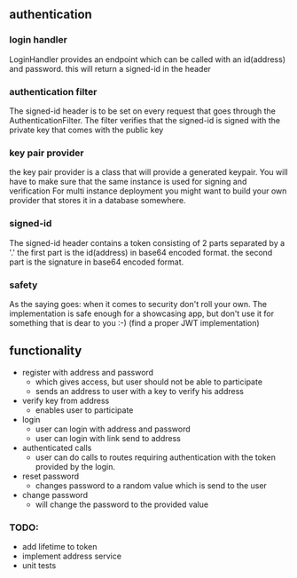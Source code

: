 ## authentication

### login handler
LoginHandler provides an endpoint which can be called with an id(address) and password.
this will return a signed-id in the header

### authentication filter
The signed-id header is to be set on every request that goes through the AuthenticationFilter.
The filter verifies that the signed-id is signed with the private key that comes with the public key

### key pair provider
the key pair provider is a class that will provide a generated keypair. 
You will have to make sure that the same instance is used for signing and verification
For multi instance deployment you might want to build your own provider that stores it in a database somewhere.

### signed-id
The signed-id header contains a token consisting of 2 parts separated by a '.' 
the first part is the id(address) in base64 encoded format.
the second part is the signature in base64 encoded format.

### safety
As the saying goes: when it comes to security don't roll your own.
The implementation is safe enough for a showcasing app, but don't use it for something that is dear to you :-) 
(find a proper JWT implementation)

## functionality
- register with address and password
    - which gives access, but user should not be able to participate
    - sends an address to user with a key to verify his address
- verify key from address
    - enables user to participate
- login 
    - user can login with address and password
    - user can login with link send to address
- authenticated calls
    - user can do calls to routes requiring authentication with the token provided by the login.
- reset password
    - changes password to a random value which is send to the user
- change password
    - will change the password to the provided value

### TODO:
- add lifetime to token
- implement address service
- unit tests